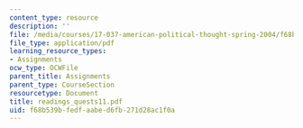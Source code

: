 ```yaml
---
content_type: resource
description: ''
file: /media/courses/17-037-american-political-thought-spring-2004/f68b539bfedfaabed6fb271d28ac1f0a_readings_quests11.pdf
file_type: application/pdf
learning_resource_types:
- Assignments
ocw_type: OCWFile
parent_title: Assignments
parent_type: CourseSection
resourcetype: Document
title: readings_quests11.pdf
uid: f68b539b-fedf-aabe-d6fb-271d28ac1f0a
---
```

